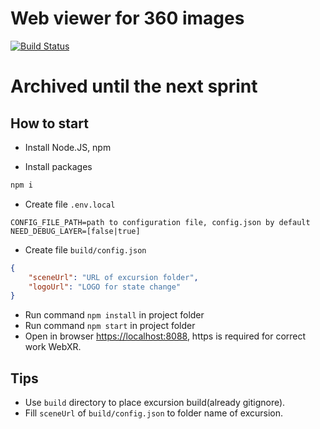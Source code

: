 # Web viewer for 360 images
[![Build Status](https://dev.azure.com/rtuitlab/RTU%20IT%20Lab/_apis/build/status/Excursion360-Web?branchName=master)](https://dev.azure.com/rtuitlab/RTU%20IT%20Lab/_build/latest?definitionId=147&branchName=master)

# Archived until the next sprint

## How to start

* Install Node.JS, npm

* Install packages
```bash
npm i
```

* Create file ```.env.local```
```env
CONFIG_FILE_PATH=path to configuration file, config.json by default
NEED_DEBUG_LAYER=[false|true]
```
* Create file ```build/config.json```
```json
{
    "sceneUrl": "URL of excursion folder",
    "logoUrl": "LOGO for state change"
}
```
* Run command ```npm install``` in project folder
* Run command ```npm start``` in project folder
* Open in browser [https://localhost:8088](https://localhost:8088/), https is required for correct work WebXR.


## Tips

* Use `build` directory to place excursion build(already gitignore).
* Fill `sceneUrl` of `build/config.json` to folder name of excursion.
